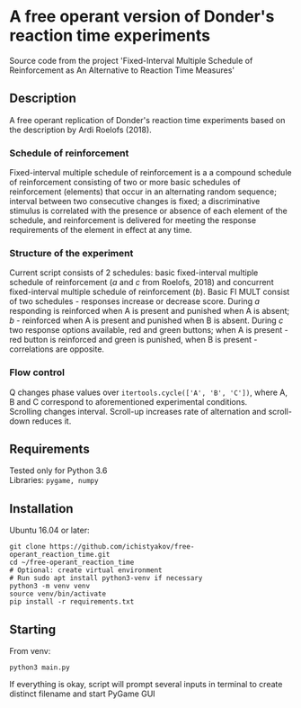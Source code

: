 # A free operant version of Donder's reaction time experiments
Source code from the project 'Fixed-Interval Multiple Schedule of Reinforcement as An Alternative to Reaction Time Measures'

## Description
A free operant replication of Donder's reaction time experiments based on the description by Ardi Roelofs (2018).</br>
### Schedule of reinforcement
Fixed-interval multiple schedule of reinforcement is a a compound schedule of reinforcement consisting of two or more basic schedules of reinforcement (elements) that occur in an alternating random sequence; interval between two consecutive changes is fixed; a discriminative stimulus is correlated with the presence or absence of each element of the schedule, and reinforcement is delivered for meeting the response requirements of the element in effect at any time.
### Structure of the experiment
Current script consists of 2 schedules: basic fixed-interval multiple schedule of reinforcement (*a* and *c* from Roelofs, 2018) and concurrent fixed-interval multiple schedule of reinforcement (*b*). Basic FI MULT consist of two schedules - responses increase or decrease score. During *a* responding is reinforced when A is present and punished when A is absent; *b* - reinforced when A is present and punished when B is absent. During *c* two response options available, red and green buttons; when A is present - red button is reinforced and green is punished, when B is present - correlations are opposite.
### Flow control
Q changes phase values over `itertools.cycle(['A', 'B', 'C'])`, where A, B and C correspond to aforementioned experimental conditions.</br>
Scrolling changes interval. Scroll-up increases rate of alternation and scroll-down reduces it.

## Requirements
Tested only for Python 3.6</br>
Libraries: `pygame, numpy`

## Installation
Ubuntu 16.04 or later:
```
git clone https://github.com/ichistyakov/free-operant_reaction_time.git
cd ~/free-operant_reaction_time
# Optional: create virtual environment
# Run sudo apt install python3-venv if necessary
python3 -m venv venv
source venv/bin/activate
pip install -r requirements.txt
```

## Starting
From venv:
```
python3 main.py
```
If everything is okay, script will prompt several inputs in terminal to create distinct filename and start PyGame GUI
